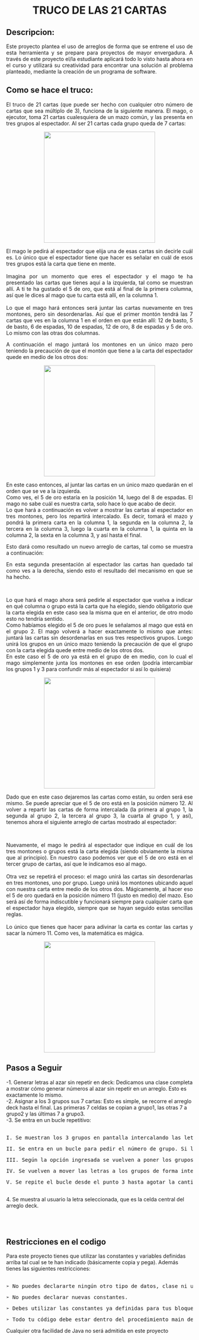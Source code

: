<div align="center"><h1>TRUCO DE LAS 21 CARTAS</h1></div>

<div align="justify">   
    <h2>Descripcion: </h2>
    <p>Este proyecto plantea el uso de arreglos de forma que se entrene el uso de esta herramienta y se prepare para proyectos de mayor envergadura. A través de este proyecto el/la estudiante aplicará todo lo visto hasta ahora en el curso y utilizará su creatividad para encontrar una solución al problema planteado, mediante la creación de un programa de software.</p>
</div>
<div align="justify">
    <h2>Como se hace el truco:</h2>
    <div><p>El truco de 21 cartas (que puede ser hecho con cualquier otro número de cartas que sea múltiplo de 3), funciona de la siguiente manera. El mago, o ejecutor, toma 21 cartas cualesquiera de un mazo común, y las presenta en tres grupos al espectador. Al ser 21 cartas cada grupo queda de 7 cartas:
    </p>
    </div>
    <div>
        <div align="center">
            <img src="images/Carts1.jpg" width="300px">
        </div>
        <div align="justify">
            <p>El mago le pedirá al espectador que elija una de esas cartas sin decirle cuál es. Lo único que el espectador tiene que hacer es señalar en cuál de esos tres grupos está la carta que tiene en mente.<br><br>
            Imagina por un momento que eres el espectador y el mago te ha presentado las cartas que tienes aquí a la izquierda, tal como se muestran allí. A ti te ha gustado el 5 de oro, que está al final de la primera columna, así que le dices al mago que tu carta está allí, en la columna 1.<br><br>
            Lo que el mago hará entonces será juntar las cartas nuevamente en tres montones, pero sin desordenarlas. Así que el primer montón tendrá las 7 cartas que ves en la columna 1 en el orden en que están allí: 12 de basto, 5 de basto, 6 de espadas, 10 de espadas, 12 de oro, 8 de espadas y 5 de oro. Lo mismo con las otras dos columnas.
            </p>
        </div>
    </div>    
    <p>A continuación el mago juntará los montones en un único mazo pero teniendo la precaución de que el 
    montón que tiene a la carta del espectador quede en medio de los otros dos:</p>
    <div align="center">
    <img src="images/Carts2.jpg" width="300px">
    </div>
    <div align="justify">
    <p>En este caso entonces, al juntar las cartas en un único mazo quedarán en el orden que se ve a la izquierda. <br>
    Como ves, el 5 de oro estaría en la posición 14, luego del 8 de espadas. El mago no sabe cuál es nuestra carta, solo hace lo que acabo de decir.<br>Lo que hará a continuación es volver a mostrar las cartas al espectador en tres montones, pero los repartirá intercalado. Es decir, tomará el mazo y pondrá la primera carta en la columna 1, la segunda en la columna 2, la tercera en la columna 3, luego la cuarta en la columna 1, la quinta en la columna 2, la sexta en la columna 3, y así hasta el final.
    </p>
    <p>Esto dará como resultado un nuevo arreglo de cartas, tal como se muestra a continuación:</p>
    </div>
    <p>En esta segunda presentación al espectador las cartas han quedado tal como ves a la derecha, siendo esto el resultado del mecanismo en que se ha hecho.</p>
    <br>
    <div>
    <p>Lo que hará el mago ahora será pedirle al espectador que vuelva a indicar en qué columna o grupo está la carta que ha elegido, siendo obligatorio que la carta elegida en este caso sea la misma que en el anterior, de otro modo esto no tendría sentido.<br>
    Como habíamos elegido el 5 de oro pues le señalamos al mago que está en el grupo 2. El mago volverá a hacer exactamente lo mismo que antes: juntará las cartas sin desordenarlas en sus tres respectivos grupos. Luego unirá los grupos en un único mazo teniendo la precaución de que el grupo con la carta elegida quede entre medio de los otros dos. <br>
    En este caso el 5 de oro ya está en el grupo de en medio, con lo cual el mago simplemente junta los montones en ese orden (podría intercambiar los grupos 1 y 3 para confundir más al espectador si así lo quisiera)</p>
    </div>
    <div align="center">
    <img src="images/Carts3.jpg" width="300px">
    </div>
    <p>Dado que en este caso dejaremos las cartas como están, su orden será ese mismo. Se puede apreciar que el 5 de oro está en la posición número 12. Al volver a repartir las cartas de forma intercalada (la primera al grupo 1, la segunda al grupo 2, la tercera al grupo 3, la cuarta al grupo 1, y así), tenemos ahora el siguiente arreglo de cartas mostrado al espectador:</p>
    <br>
    <div align="justify">
    <p>Nuevamente, el mago le pedirá al espectador que indique en cuál de los tres montones o grupos está la carta elegida (siendo obviamente la misma que al principio). En nuestro caso podemos ver que el 5 de oro está en el tercer grupo de cartas, así que le indicamos eso al mago.<br><br>
    Otra vez se repetirá el proceso: el mago unirá las cartas sin desordenarlas en tres montones, uno por grupo. Luego unirá los montones ubicando aquel con nuestra carta entre medio de los otros dos.
    Mágicamente, al hacer eso el 5 de oro quedará en la posición número 11 (justo en medio) del mazo. Eso será así de forma indiscutible y funcionará siempre para cualquier carta que el espectador haya elegido, siempre que se hayan seguido estas sencillas reglas.<br><br>
    Lo único que tienes que hacer para adivinar la carta es contar las cartas y sacar la número 11. Como ves, la matemática es mágica.</p>
    </div>
    <div align="center">
    <img src="images/Carts3.jpg" width="300px">
    </div>
</div>
<div>
    <h2>Pasos a Seguir</h2>
    <p>-1. Generar letras al azar sin repetir en deck: Dedicamos una clase completa a mostrar cómo generar números al azar sin repetir en un arreglo. Esto es exactamente lo mismo.<br>
    -2. Asignar a los 3 grupos sus 7 cartas: Esto es simple, se recorre el arreglo deck hasta el final. Las primeras 7 celdas se copian a grupo1, las otras 7 a grupo2 y las últimas 7 a grupo3.<br>
    -3. Se entra en un bucle repetitivo:<br><br>
        <pre>I. Se muestran los 3 grupos en pantalla intercalando las letras de modo que cada grupo aparezca en una columna. Esto se logra simplemente imprimiendo los tres arreglos a la vez, primero la celda de grupo1, luego la de grupo2 y finalmente la de grupo3.<br></pre>
        <pre>II. Se entra en un bucle para pedir el número de grupo. Si la opción ingresada no es correcta (1, 2 o 3) se repite este bucle.<br></pre>
        <pre>III. Según la opción ingresada se vuelven a poner los grupos en deck manteniendo el orden de sus letras, de forma que el grupo en que está la letra elegida quede en medio. Primero se pone un grupo de la celda 1 a la 7, luego el otro de la celda 8 a la 14 (en este está la letra elegida) y finalmente el último grupo de la celda 15 a la 21.<br></pre>
        <pre>IV. Se vuelven a mover las letras a los grupos de forma intercalada.<br></pre>
        <pre>V. Se repite el bucle desde el punto 3 hasta agotar la cantidad de repeticiones (3).<br><br></pre>
    4. Se muestra al usuario la letra seleccionada, que es la celda central del arreglo deck.
    </p>
</div><br><br>
<div>
    <h2>Restricciones en el codigo</h2>
    <p>Para este proyecto tienes que utilizar las constantes y variables definidas arriba tal cual se te han indicado (básicamente copia y pega). Además tienes las siguientes restricciones:<br><br>
    <pre>➢ No puedes declararte ningún otro tipo de datos, clase ni utilizar librerías de Java que no se hayan visto en el curso.</pre>
    <pre>➢ No puedes declarar nuevas constantes.</pre>
    <pre>➢ Debes utilizar las constantes ya definidas para tus bloques FOR, WHILE o REPEAT que utilices para recorrer arreglos.</pre>
    <pre>➢ Todo tu código debe estar dentro del procedimiento main de tu clase principal. No puedes declarar nada fuera del procedimiento main.Puedes declararte tantas variables como quieras y utilizar el algoritmo que quieras. Los pasos dados en la sección anterior simplemente son una sugerencia para ayudarte, pero no es algo a lo que te tengas que atener de forma restrictiva.<br></pre>
    Cualquier otra facilidad de Java no será admitida en este proyecto
    </p>
</div>
